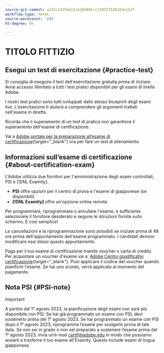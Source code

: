 ```yaml
---
source-git-commit: a232c1425bd12cb266805cc170727538283e152f
workflow-type: tm+mt
source-wordcount: '292'
ht-degree: 0%

---
```

# TITOLO FITTIZIO

## Esegui un test di esercitazione {#practice-test}

Si consiglia di eseguire il test dell&#39;esercitazione gratuita prima di iniziare. Avrai accesso illimitato a tutti i test pratici disponibili per gli esami di livello Adobe.

I nostri test pratici sono tutti sviluppati dallo stesso blueprint degli esami live. L&#39;esercitazione ti aiuterà a comprendere gli argomenti trattati nell&#39;esame in diretta.

Ricorda che il superamento di un test di pratica non garantisce il superamento dell&#39;esame di certificazione.

Vai a [Adobe portale per la preparazione all’esame di certificazione](https://www.certmetrics.com/adobe/candidate/gmetrix_sso.aspx){target="_blank"} ora per fare un test di allenamento.

## Informazioni sull’esame di certificazione {#about-certification-exam}

L&#39;Adobe utilizza due fornitori per l&#39;amministrazione degli esami controllati, PSI e [!DNL Examity].

* **PSI** offre opzioni per il centro di prova e l&#39;esame di giapponese (se disponibili)
* **[!DNL Examity]** offre un&#39;opzione online remota

Per programmare, riprogrammare o annullare l&#39;esame, è sufficiente selezionare il fornitore desiderato e seguire le istruzioni fornite sullo schermo. È così semplice!

Le cancellazioni e la riprogrammazione sono possibili se iniziate prima di 48 ore prima dell&#39;appuntamento dell&#39;esame programmato. I candidati devono modificare essi stessi questo appuntamento.

Paga per il tuo esame di certificazione tramite voucher o carta di credito. Per acquistare un voucher d&#39;esame vai a: [Adobe Centro giustificativi certificazione](https://market.xvoucher.com/adobe/global){target="_blank"}. Puoi applicare il codice del voucher quando pianifichi l&#39;esame. Se hai uno sconto, verrà applicato al momento del pagamento.

## Nota PSI {#PSI-note}

>[!IMPORTANT]
>
>A partire dal 1° agosto 2023, la pianificazione degli esami non sarà più disponibile con PSI. Se hai già programmato un esame con PSI, devi sostenerlo prima del 1° agosto 2023. Se hai programmato un esame con PSI dopo il 1° agosto 2023, riprogramma l’esame per svolgerlo prima di tale data. Se non sei in grado o non sei preparato a sostenere l’esame prima del 1° agosto 2023, invia un’e-mail <certif@adobe.edu> in modo che possiamo aiutarti a trasferire il tuo esame all&#39;Examity. Questo include esami di lingua giapponese.